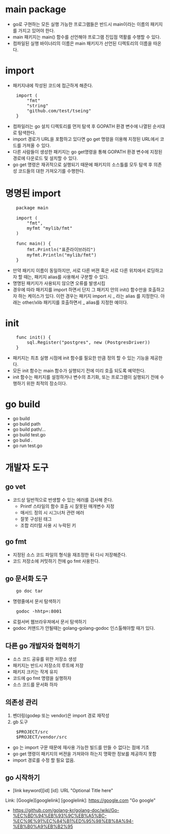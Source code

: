 # main package
- go로 구현하는 모든 실행 가능한 프로그램들은 반드시 main이라는 이름의 패키지를 가지고 있어야 한다.
- main 패키지는 main() 함수를 선언해야 프로그램 진입점 역활를 수행할 수 있다.
- 컴파일된 실행 바이너리의 이름은 main 패키지가 선언된 디렉토리의 이름을 따온다.

# import 
- 패키지내에 작성된 코드에 접근하게 해준다.
<pre>
    import (
        "fmt"
        "string"
        "github.com/test/tseing"
    }
</pre>
- 컴파일러는 go 설치 디렉토리를 먼저 탐색 후 GOPATH 환경 변수에 나열된 순서대로 탐색한다.
- import 경로가 URL을 포함하고 있다면 go get 명령을 이용해 지정된 URL에서 코드를 가져올 수 있다.
- 다른 사람들이 생성한 패키지는 go get명령을 통해 GOPATH 환경 변수에 지정된 경로에 다운로드 및 설치할 수 있다.
- go get 명령은 재귀적으로 실행되기 때문에 패키지의 소스틀를 모두 탐색 후 의존성 코드들의 대한 가져오기를 수행한다.

# 명명된 import 
<pre>
    package main
    
    import (
        "fmt",
        myfmt "mylib/fmt"
    )

    func main() {
        fmt.Println("표준라이브러리")
        myfmt.Println("mylib/fmt")
    }
</pre>
- 만약 패키지 이름이 동일하지만, 서로 다른 버젼 혹은 서로 다른 위치에서 로딩하고자 할 때는, 패키지 alias를 사용해서 구분할 수 있다.
- 명명된 패키지가 사용되지 않으면 오류를 발생시킴
- 경우에 따라 패키지를 import 하면서 단지 그 패키지 안의 init() 함수만을 호출하고자 하는 케이스가 있다. 이런 경우는 패키지 import 시 _ 라는 alias 를 지정한다. 아래는 other/xlib 패키지를 호출하면서 _ alias를 지정한 예이다.
# init
<pre>
    func init() {
        sql.Register("postgres", new (PostgresDriver))
    }
</pre>
- 패키지는 최초 실행 시점에 init 함수를 필요한 만큼 정의 할 수 있는 기능을 제공한다.
- 모든 init 함수는 main 함수가 실행되기 전에 미리 호출 되도록 예약한다.
- init 함수는 패키지를 설정하거나 변수의 초기화, 또는 프로그램이 실행되기 전에 수행하기 위한 최적의 장소이다.

# go build
- go build
- go bulid path
- go build path/...
- go build test.go
- go bulid .
- go run test.go

# 개발자 도구

## go vet
- 코드상 일반적으로 반생할 수 있는 에러를 검사해 준다.
    * Printf 스타일의 함수 호출 시 잘못된 매개변수 지정
    * 매서드 정의 시 시그너처 관련 에러
    * 잘못 구성된 태그
    * 조합 리터럴 사용 시 누락된 키

## go fmt
- 지정된 소스 코드 파일의 형식을 재조정한 뒤 다시 저장해준다.
- 코드 저장소에 커밋하기 전에 go fmt 사용한다.

## go 문서화 도구
<pre>
    go doc tar
</pre>
- 명령줄에서 문서 탐색하기
<pre>
    godoc -hhtp=:8001
</pre>
- 로컬서버 웹브라우져에서 문서 탐색하기
- godoc 커맨드가 안될때는 golang-golang-godoc 인스톨해야할 때가 있다.

## 다른 go 개발자와 협력하기
- 소스 코드 공유를 위한 저장소 생성
- 패키지는 반드시 저장소의 루트에 저장
- 패키지 크키는 작게 유지
- 코드에 go fmt 명령을 실행하자
- 소스 코드를 문서화 하자

## 의존성 관리
1. 벤더링(godep 또는 vendor)은 import 경로 재작성
2. gb 도구
<pre>
    $PROJECT/src
    $PROJECT/vendor/src
</pre>
* go 는 import 구문 때문에 재사용 가능한 빌드를 만들 수 없다는 점에 기초
* go get 명령이 패키지의 버젼을 가져와야 하는지 명확한 정보를 제공하지 못함
* import 경로를 수정 할 필요 없음.

## go 시작하기
* [link keyword][id]
[id]: URL "Optional Title here"

Link: [Google][googlelink]
[googlelink]: https://google.com "Go google"

* https://github.com/golang-kr/golang-doc/wiki/Go-%EC%BD%94%EB%93%9C%EB%A5%BC-%EC%9E%91%EC%84%B1%ED%95%98%EB%8A%94-%EB%B0%A9%EB%B2%95